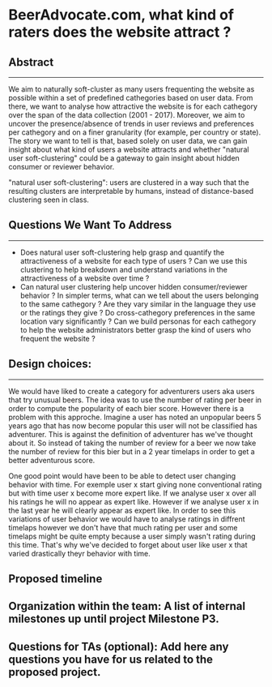 # BeerAdvocate.com, what kind of raters does the website attract ?

## Abstract
---
We aim to naturally soft-cluster as many users frequenting the website as possible within a set of predefined cathegories based on user data. From there, we want to analyse how attractive the website is for each cathegory over the span of the data collection (2001 - 2017). Moreover, we aim to uncover the presence/absence of trends in user reviews and preferences per cathegory and on a finer granularity (for example, per country or state). The story we want to tell is that, based solely on user data, we can gain insight about what kind of users a website attracts and whether "natural user soft-clustering" could be a gateway to gain insight about hidden consumer or reviewer behavior.

"natural user soft-clustering": users are clustered in a way such that the resulting clusters are interpretable by humans, instead of distance-based clustering seen in class.

## Questions We Want To Address
---
* Does natural user soft-clustering help grasp and quantify the attractiveness of a website for each type of users ? Can we use this clustering to help breakdown and understand variations in the attractiveness of a website over time ?
* Can natural user clustering help uncover hidden consumer/reviewer behavior ? In simpler terms, what can we tell about the users belonging to the same cathegory ? Are they vary similar in the language they use or the ratings they give ? Do cross-cathegory preferences in the same location vary significantly ? Can we build personas for each cathegory to help the website administrators better grasp the kind of users who frequent the website ?

## Design choices:
---

We would have liked to create a category for adventurers users aka users that try unusual beers.
The idea was to use the number of rating per beer in order to compute the popularity of each bier score.
However there is a problem with this approche. Imagine a user has noted an unpopular beers 5 years ago that has now become popular this user will not be classified has adventurer. This is against the definition of adventurer has we've thought about it.
So instead of taking the number of review for a beer we now take the number of review for this bier but in a 2 year timelaps in order to get a better adventurous score.

One good point would have been to be able to detect user changing behavior with time. For exemple user x start giving none conventional rating but with time user x become more expert like. If we analyse user x over all his ratings he will no appear as expert like. However if we analyse user x in the last year he will clearly appear as expert like.
In order to see this variations of user behavior we would have to analyse ratings in diffrent timelaps however we don't have that much rating per user and some timelaps might be quite empty because a user simply wasn't rating during this time. 
That's why we've decided to forget about user like user x that varied drastically theyr behavior with time.

## Proposed timeline

## Organization within the team: A list of internal milestones up until project Milestone P3.

## Questions for TAs (optional): Add here any questions you have for us related to the proposed project.

